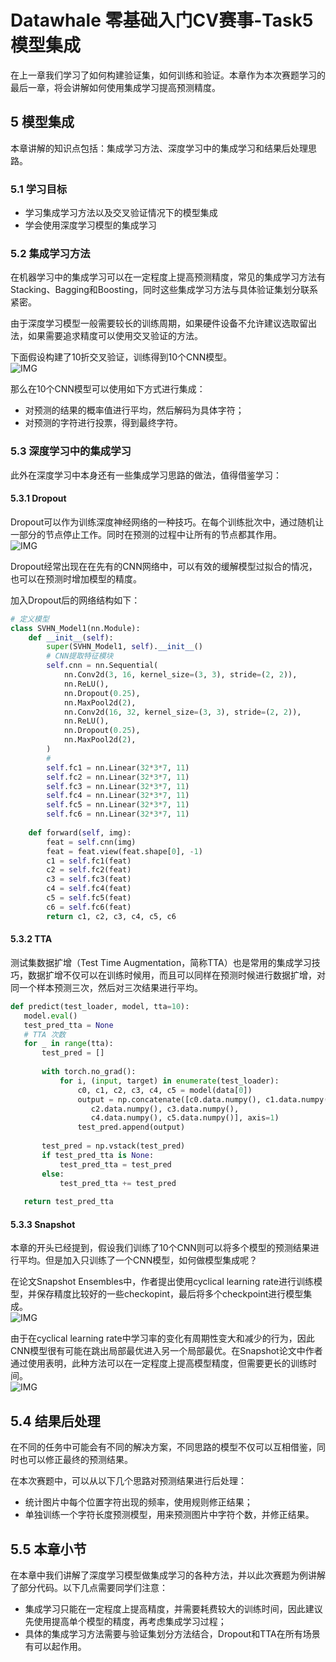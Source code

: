 # Datawhale 零基础入门CV赛事-Task5 模型集成      
          
在上一章我们学习了如何构建验证集，如何训练和验证。本章作为本次赛题学习的最后一章，将会讲解如何使用集成学习提高预测精度。       
       
## 5 模型集成              
本章讲解的知识点包括：集成学习方法、深度学习中的集成学习和结果后处理思路。                
                  
### 5.1 学习目标                                      
- 学习集成学习方法以及交叉验证情况下的模型集成       
- 学会使用深度学习模型的集成学习         
             
### 5.2 集成学习方法           
             
在机器学习中的集成学习可以在一定程度上提高预测精度，常见的集成学习方法有Stacking、Bagging和Boosting，同时这些集成学习方法与具体验证集划分联系紧密。         
                 
由于深度学习模型一般需要较长的训练周期，如果硬件设备不允许建议选取留出法，如果需要追求精度可以使用交叉验证的方法。             
              
下面假设构建了10折交叉验证，训练得到10个CNN模型。           
![IMG](Task05/交叉验证.png)      
       
那么在10个CNN模型可以使用如下方式进行集成：
      
- 对预测的结果的概率值进行平均，然后解码为具体字符；     
- 对预测的字符进行投票，得到最终字符。     
     
### 5.3 深度学习中的集成学习          
               
此外在深度学习中本身还有一些集成学习思路的做法，值得借鉴学习：          
              
#### 5.3.1 Dropout                
Dropout可以作为训练深度神经网络的一种技巧。在每个训练批次中，通过随机让一部分的节点停止工作。同时在预测的过程中让所有的节点都其作用。       
![IMG](Task05/Droopout.png)      
             
Dropout经常出现在在先有的CNN网络中，可以有效的缓解模型过拟合的情况，也可以在预测时增加模型的精度。        
                  
加入Dropout后的网络结构如下：    
```python   
# 定义模型
class SVHN_Model1(nn.Module):
    def __init__(self):
        super(SVHN_Model1, self).__init__()
        # CNN提取特征模块
        self.cnn = nn.Sequential(
            nn.Conv2d(3, 16, kernel_size=(3, 3), stride=(2, 2)),
            nn.ReLU(),
            nn.Dropout(0.25),
            nn.MaxPool2d(2),
            nn.Conv2d(16, 32, kernel_size=(3, 3), stride=(2, 2)),
            nn.ReLU(), 
            nn.Dropout(0.25),
            nn.MaxPool2d(2),
        )
        # 
        self.fc1 = nn.Linear(32*3*7, 11)
        self.fc2 = nn.Linear(32*3*7, 11)
        self.fc3 = nn.Linear(32*3*7, 11)
        self.fc4 = nn.Linear(32*3*7, 11)
        self.fc5 = nn.Linear(32*3*7, 11)
        self.fc6 = nn.Linear(32*3*7, 11)
    
    def forward(self, img):        
        feat = self.cnn(img)
        feat = feat.view(feat.shape[0], -1)
        c1 = self.fc1(feat)
        c2 = self.fc2(feat)
        c3 = self.fc3(feat)
        c4 = self.fc4(feat)
        c5 = self.fc5(feat)
        c6 = self.fc6(feat)
        return c1, c2, c3, c4, c5, c6
```           
#### 5.3.2 TTA        
测试集数据扩增（Test Time Augmentation，简称TTA）也是常用的集成学习技巧，数据扩增不仅可以在训练时候用，而且可以同样在预测时候进行数据扩增，对同一个样本预测三次，然后对三次结果进行平均。      
             
 ```python
 def predict(test_loader, model, tta=10):
    model.eval()
    test_pred_tta = None
    # TTA 次数
    for _ in range(tta):
        test_pred = []
    
        with torch.no_grad():
            for i, (input, target) in enumerate(test_loader):
                c0, c1, c2, c3, c4, c5 = model(data[0])
                output = np.concatenate([c0.data.numpy(), c1.data.numpy(),
                   c2.data.numpy(), c3.data.numpy(),
                   c4.data.numpy(), c5.data.numpy()], axis=1)
                test_pred.append(output)
        
        test_pred = np.vstack(test_pred)
        if test_pred_tta is None:
            test_pred_tta = test_pred
        else:
            test_pred_tta += test_pred
    
    return test_pred_tta
 ```     
#### 5.3.3 Snapshot               
                
本章的开头已经提到，假设我们训练了10个CNN则可以将多个模型的预测结果进行平均。但是加入只训练了一个CNN模型，如何做模型集成呢？          
                   
在论文Snapshot Ensembles中，作者提出使用cyclical learning rate进行训练模型，并保存精度比较好的一些checkopint，最后将多个checkpoint进行模型集成。       
![IMG](Task05/Snapshot.png)     
          
由于在cyclical learning rate中学习率的变化有周期性变大和减少的行为，因此CNN模型很有可能在跳出局部最优进入另一个局部最优。在Snapshot论文中作者通过使用表明，此种方法可以在一定程度上提高模型精度，但需要更长的训练时间。    
 ![IMG](Task05/对比.png)     
            
## 5.4 结果后处理      
在不同的任务中可能会有不同的解决方案，不同思路的模型不仅可以互相借鉴，同时也可以修正最终的预测结果。   
        
在本次赛题中，可以从以下几个思路对预测结果进行后处理：      
          
- 统计图片中每个位置字符出现的频率，使用规则修正结果；
- 单独训练一个字符长度预测模型，用来预测图片中字符个数，并修正结果。      
       
## 5.5 本章小节 
                  
在本章中我们讲解了深度学习模型做集成学习的各种方法，并以此次赛题为例讲解了部分代码。以下几点需要同学们注意：     
      
- 集成学习只能在一定程度上提高精度，并需要耗费较大的训练时间，因此建议先使用提高单个模型的精度，再考虑集成学习过程；
- 具体的集成学习方法需要与验证集划分方法结合，Dropout和TTA在所有场景有可以起作用。

 
 
 
